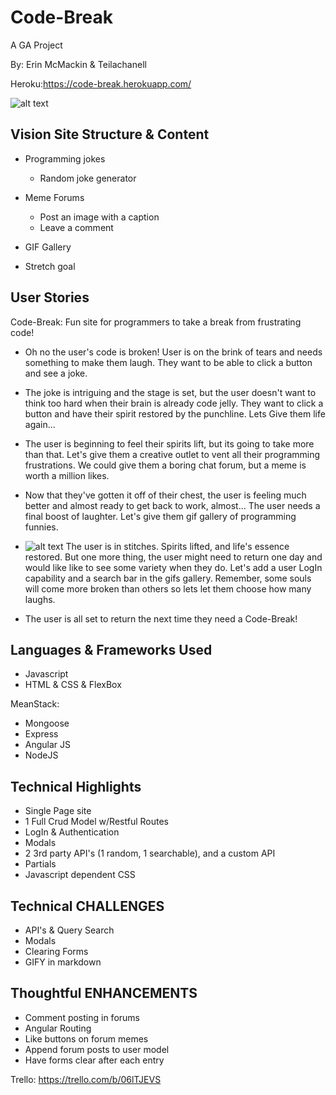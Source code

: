 # Code-Break
 A GA Project

 By: Erin McMackin & Teilachanell

Heroku:https://code-break.herokuapp.com/

![alt text](https://media.giphy.com/media/dNgK7Ws7y176U/giphy.gif)

## Vision Site Structure & Content
  * Programming jokes
    - Random joke generator

  * Meme Forums
    - Post an image with a caption
    - Leave a comment

 *  GIF Gallery
   - Stretch goal

## User Stories
Code-Break: Fun site for programmers to take a break from frustrating code!

* Oh no the user's code is broken! User is on the brink of tears and needs something to make them laugh. They want to be able to click a button and see a joke.

* The joke is intriguing and the stage is set, but the user doesn't want to think too hard when their brain is already code jelly. They want to click a button and have their spirit restored by the punchline. Lets Give them life again...

* The user is beginning to feel their spirits lift, but its going to take more than that. Let's give them a creative outlet to vent all their programming frustrations. We could give them a boring chat forum, but a meme is worth a million likes.

* Now that they've gotten it off of their chest, the user is feeling much better and almost ready to get back to work, almost... The user needs a final boost of laughter. Let's give them gif gallery of programming funnies.

* ![alt text](https://media2.giphy.com/media/3ohryou6kbKdobhYM8/giphy.gif) The user is in stitches. Spirits lifted, and life's essence restored. But one more thing, the user might need to return one day and would like like to see some variety when they do. Let's add a user LogIn capability and a search bar in the gifs gallery. Remember, some souls will come more broken than others so lets let them choose how many laughs.

* The user is all set to return the next time they need a Code-Break!



## Languages & Frameworks Used
  * Javascript
  * HTML & CSS & FlexBox

MeanStack:
  * Mongoose
  * Express
  * Angular JS
  * NodeJS


## Technical Highlights
  * Single Page site
  * 1 Full Crud Model w/Restful Routes
  * LogIn & Authentication
  * Modals
  * 2 3rd party API's (1 random, 1 searchable), and a custom API
  * Partials
  * Javascript dependent CSS


## Technical CHALLENGES
  * API's & Query Search
  * Modals
  * Clearing Forms
  * GIFY in markdown


## Thoughtful ENHANCEMENTS
  * Comment posting in forums
  * Angular Routing
  * Like buttons on forum memes
  * Append forum posts to user model
  * Have forms clear after each entry

Trello: https://trello.com/b/06lTJEVS
